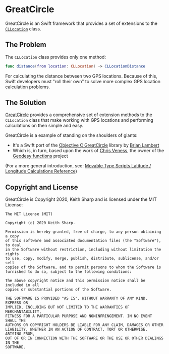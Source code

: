 # GreatCircle
GreatCircle is an Swift framework that provides a set of extensions to the [`CLLocation`](https://developer.apple.com/documentation/corelocation/cllocation) class.

## The Problem
The `CLLocation` class provides only one method: 

```swift
func distance(from location: CLLocation) -> CLLocationDistance
```

For calculating the distance between two GPS locations. Because of this, Swift developers must "roll their own" to solve more complex GPS location calculation 
problems.

## The Solution
[GreatCircle](https://github.com/keithsharp/GreatCircle) provides a comprehensive set of extension methods to the `CLLocation` class that
make working with GPS locations and performing calculations on then simple and easy.

GreatCircle is a example of standing on the shoulders of giants:
+ It's a Swift port of the [Objective C GreatCircle](https://github.com/softwarenerd/GreatCircle) library by [Brian Lambert](https://github.com/softwarenerd)
+ Which is, in turn, based upon the work of [Chris Veness](https://github.com/chrisveness), the owner of the [Geodesy functions](https://github.com/chrisveness/geodesy) project

(For a more general introduction, see: [Movable Type Scripts Latitude / Longitude Calculations Reference](http://www.movable-type.co.uk/scripts/latlong.html))

## Copyright and License
GreatCircle is Copyright 2020, Keith Sharp and is licensed under the MIT License:
```
The MIT License (MIT)

Copyright (c) 2020 Keith Sharp.

Permission is hereby granted, free of charge, to any person obtaining a copy
of this software and associated documentation files (the "Software"), to deal
in the Software without restriction, including without limitation the rights
to use, copy, modify, merge, publish, distribute, sublicense, and/or sell
copies of the Software, and to permit persons to whom the Software is
furnished to do so, subject to the following conditions:

The above copyright notice and this permission notice shall be included in all
copies or substantial portions of the Software.

THE SOFTWARE IS PROVIDED "AS IS", WITHOUT WARRANTY OF ANY KIND, EXPRESS OR
IMPLIED, INCLUDING BUT NOT LIMITED TO THE WARRANTIES OF MERCHANTABILITY,
FITNESS FOR A PARTICULAR PURPOSE AND NONINFRINGEMENT. IN NO EVENT SHALL THE
AUTHORS OR COPYRIGHT HOLDERS BE LIABLE FOR ANY CLAIM, DAMAGES OR OTHER
LIABILITY, WHETHER IN AN ACTION OF CONTRACT, TORT OR OTHERWISE, ARISING FROM,
OUT OF OR IN CONNECTION WITH THE SOFTWARE OR THE USE OR OTHER DEALINGS IN THE
SOFTWARE.
```